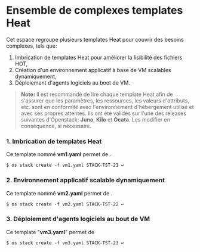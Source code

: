 # Ensemble de complexes templates Heat

Cet espace regroupe plusieurs templates Heat pour couvrir des besoins complexes, tels que:

 1. Imbrication de templates Heat pour améliorer la lisibilité des fichiers HOT,
 2. Création d'un environnement applicatif à base de VM scalables dynamiquement,
 3. Déploiement d'agents logiciels au boot de VM.

 > **Note:** Il est recommandé de lire chaque template Heat afin de s'assurer que les paramètres, les ressources, les valeurs d'attributs, etc. sont en conformité  avec l'environnement d'hébergement utilisé et avec ses propres attentes. Ils ont été validés sur l'une des releases suivantes d'Openstack: **Juno**, **Kilo** et **Ocata**. Les modifier en conséquence, si nécessaire.

### 1. Imbrication de templates Heat
Ce template nommé **vm1.yaml** permet de . 

    $ os stack create -f vm1.yaml STACK-TST-21 ↩

### 2. Environnement applicatif scalable dynamiquement
Ce template nommé **vm2.yaml** permet de . 

    $ os stack create -f vm2.yaml STACK-TST-22 ↩

### 3. Déploiement d'agents logiciels au bout de VM
Ce template "**vm3.yaml**" permet de 

    $ os stack create -f vm3.yaml STACK-TST-23 ↩


<!--stackedit_data:
eyJoaXN0b3J5IjpbLTIyMzc4NTg1NSwtMTIwOTg3NDQ4LC0xOD
AzOTE5NTgzLC02MjIyNDU1NjRdfQ==
-->